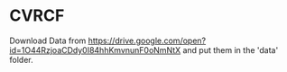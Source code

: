 # CVRCF

Download Data from https://drive.google.com/open?id=1O44RzjoaCDdy0I84hhKmvnunF0oNmNtX and put them in the 'data' folder.
